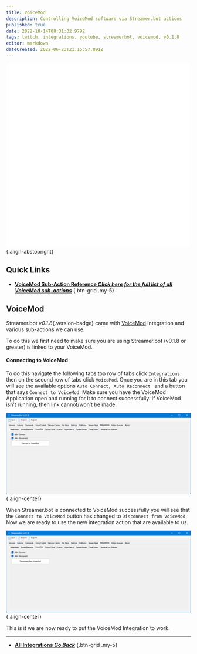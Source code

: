 ```yaml
---
title: VoiceMod
description: Controlling VoiceMod software via Streamer.bot actions
published: true
date: 2022-10-14T08:31:32.979Z
tags: twitch, integrations, youtube, streamerbot, voicemod, v0.1.8
editor: markdown
dateCreated: 2022-06-23T21:15:57.891Z
---
```


![voicemod-logo.png](/logos/voicemod.png){.align-abstopright}
## Quick Links

- [<i class="mdi mdi-lightning-bolt-outline text--voicemod"></i> **VoiceMod Sub-Action Reference *Click here for the full list of all VoiceMod sub-actions***](/en/Sub-Actions/VoiceMod)
{.btn-grid .my-5}

## VoiceMod
Streamer.bot *v0.1.8*{.version-badge} came with [VoiceMod](https://www.voicemod.net/) Integration and various sub-actions we can use.

To do this we first need to make sure you are using Streamer.bot (v0.1.8 or greater) is linked to your VoiceMod.


#### Connecting to VoiceMod
To do this navigate the following tabs top row of tabs click `Integrations` then on the second row of tabs click `VoiceMod`. Once you are in this tab you will see the available options `Auto Connect, Auto Reconnect ` and a button that says `Connect to VoiceMod`.  Make sure you have the VoiceMod Application open and running for it to connect successfully. If VoiceMod isn’t running, then link cannot/won’t be made.

![connect-to-voicemod.png](/voicemod/connect-to-voicemod.png){.align-center}


When Streamer.bot is connected to VoiceMod successfully you will see that the `Connect to VoiceMod` button has changed to `Disconnect from VoiceMod`. Now we are ready to use the new integration action that are available to us.


![disconnect-from-voicemod.png](/voicemod/disconnect-from-voicemod.png){.align-center}

This is it we are now ready to put the VoiceMod Integration to work.

---

- [<i class="mdi mdi-chevron-left"></i> **All Integrations *Go Back***](/en/Integrations)
{.btn-grid .my-5}